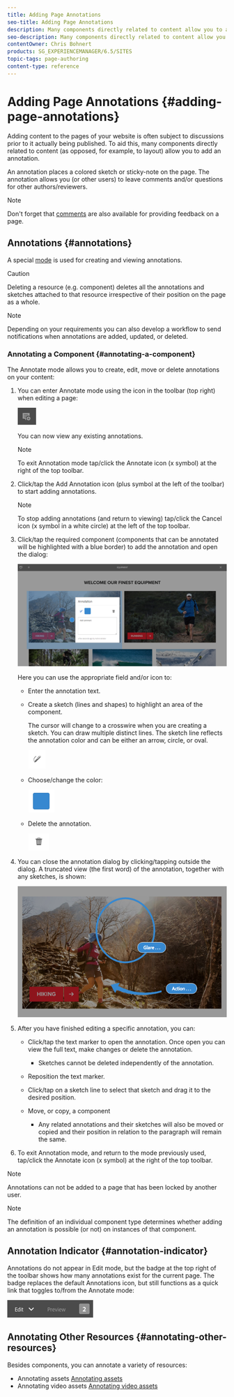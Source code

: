 ```yaml
---
title: Adding Page Annotations
seo-title: Adding Page Annotations
description: Many components directly related to content allow you to add an annotation
seo-description: Many components directly related to content allow you to add an annotation
contentOwner: Chris Bohnert
products: SG_EXPERIENCEMANAGER/6.5/SITES
topic-tags: page-authoring
content-type: reference
---
```


# Adding Page Annotations {#adding-page-annotations}

Adding content to the pages of your website is often subject to discussions prior to it actually being published. To aid this, many components directly related to content (as opposed, for example, to layout) allow you to add an annotation.

An annotation places a colored sketch or sticky-note on the page. The annotation allows you (or other users) to leave comments and/or questions for other authors/reviewers.

>[!NOTE]
>
>Don't forget that [comments](/help/sites-cloud/authoring/getting-started/basic-handling.md#timeline) are also available for providing feedback on a page.

## Annotations {#annotations}

A special [mode](/help/sites-cloud/authoring/fundamentals/environment-tools.md#page-modes) is used for creating and viewing annotations.

>[!CAUTION]
>
>Deleting a resource (e.g. component) deletes all the annotations and sketches attached to that resource irrespective of their position on the page as a whole.

>[!NOTE]
>
>Depending on your requirements you can also develop a workflow to send notifications when annotations are added, updated, or deleted.

### Annotating a Component {#annotating-a-component}

The Annotate mode allows you to create, edit, move or delete annotations on your content:

1. You can enter Annotate mode using the icon in the toolbar (top right) when editing a page:

   ![Annotation button](/help/sites-cloud/authoring/assets/annotations.png)

   You can now view any existing annotations.

   >[!NOTE]
   >
   >To exit Annotation mode tap/click the Annotate icon (x symbol) at the right of the top toolbar.

1. Click/tap the Add Annotation icon (plus symbol at the left of the toolbar) to start adding annotations.

   >[!NOTE]
   >
   >To stop adding annotations (and return to viewing) tap/click the Cancel icon (x symbol in a white circle) at the left of the top toolbar.

1. Click/tap the required component (components that can be annotated will be highlighted with a blue border) to add the annotation and open the dialog:

   ![Adding an Annotation](/help/sites-cloud/authoring/assets/annotation-adding.png)

   Here you can use the appropriate field and/or icon to:

    * Enter the annotation text.
    * Create a sketch (lines and shapes) to highlight an area of the component.

      The cursor will change to a crosswire when you are creating a sketch. You can draw multiple distinct lines. The sketch line reflects the annotation color and can be either an arrow, circle, or oval.

      ![Annotation Sketch button](/help/sites-cloud/authoring/assets/annotation-sketch.png)

    * Choose/change the color:

      ![Annotation color swatch button](/help/sites-cloud/authoring/assets/annotation-color-swatch.png)

    * Delete the annotation.

      ![Annotation delete button](/help/sites-cloud/authoring/assets/annotation-delete.png)

1. You can close the annotation dialog by clicking/tapping outside the dialog. A truncated view (the first word) of the annotation, together with any sketches, is shown:

   ![Annotation sketches](/help/sites-cloud/authoring/assets/annotation-sketches.png)

1. After you have finished editing a specific annotation, you can:

    * Click/tap the text marker to open the annotation. Once open you can view the full text, make changes or delete the annotation.

        * Sketches cannot be deleted independently of the annotation.

    * Reposition the text marker.
    * Click/tap on a sketch line to select that sketch and drag it to the desired position.
    * Move, or copy, a component

        * Any related annotations and their sketches will also be moved or copied and their position in relation to the paragraph will remain the same.

1. To exit Annotation mode, and return to the mode previously used, tap/click the Annotate icon (x symbol) at the right of the top toolbar.

>[!NOTE]
>
>Annotations can not be added to a page that has been locked by another user.

>[!NOTE]
>
>The definition of an individual component type determines whether adding an annotation is possible (or not) on instances of that component.

## Annotation Indicator {#annotation-indicator}

Annotations do not appear in Edit mode, but the badge at the top right of the toolbar shows how many annotations exist for the current page. The badge replaces the default Annotations icon, but still functions as a quick link that toggles to/from the Annotate mode:

![Annotation indicator](/help/sites-cloud/authoring/assets/annotation-indicator.png)

## Annotating Other Resources {#annotating-other-resources}

Besides components, you can annotate a variety of resources:

* Annotating assets [Annotating assets](/help/assets/manage-digital-assets.md#annotating)
* Annotating video assets [Annotating video assets](/help/assets/manage-video-assets.md#annotate-video-assets)
